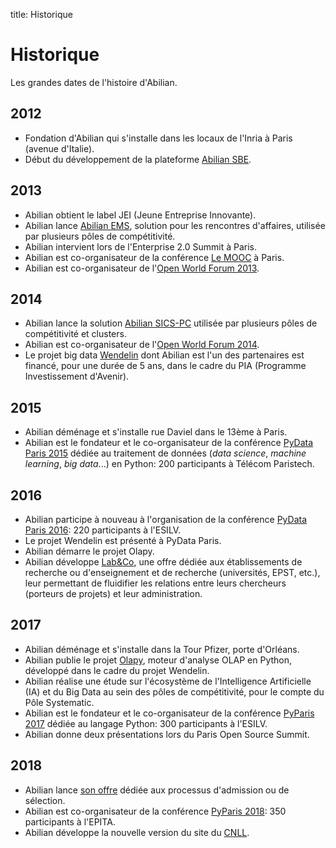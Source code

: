 title: Historique

# Historique

Les grandes dates de l'histoire d'Abilian.

## 2012

- Fondation d'Abilian qui s'installe dans les locaux de l'Inria à Paris (avenue d'Italie).
- Début du développement de la plateforme [Abilian SBE](https://github.com/abilian/abilian-sbe).


## 2013

- Abilian obtient le label JEI (Jeune Entreprise Innovante).
- Abilian lance [Abilian EMS](https://abilian.com/fr/solutions/conventions-affaires/), solution pour les rencontres d'affaires, utilisée par plusieurs pôles de compétitivité.
- Abilian intervient lors de l'Enterprise 2.0 Summit à Paris.
- Abilian est co-organisateur de la conférence [Le MOOC](http://workshop.lemooc.com/en/) à Paris.
- Abilian est co-organisateur de l'[Open World Forum 2013](https://systematic-paris-region.org/fr/actualite/bilan-de-lopen-world-forum-2013/).

## 2014

- Abilian lance la solution [Abilian SICS-PC](https://abilian.com/fr/solutions/sics-pc/) utilisée par plusieurs pôles de compétitivité et clusters.
- Abilian est co-organisateur de l'[Open World Forum 2014](https://systematic-paris-region.org/fr/actualite/retour-sur-lopen-world-forum-2014/).
- Le projet big data [Wendelin](http://www.wendelin.io/) dont Abilian est l'un des partenaires est financé, pour une durée de 5 ans, dans le cadre du PIA (Programme Investissement d'Avenir).

## 2015

- Abilian déménage et s'installe rue Daviel dans le 13ème à Paris.
- Abilian est le fondateur et le co-organisateur de la conférence [PyData Paris 2015](http://2015.pydata.fr/) dédiée au traitement de données (*data science*, *machine learning*, *big data*...) en Python: 200 participants à Télécom Paristech.

## 2016

- Abilian participe à nouveau à l'organisation de la conférence [PyData Paris 2016](https://pydata.org/paris2016/): 220 participants à l'ESILV.
- Le projet Wendelin est présenté à PyData Paris.
- Abilian démarre le projet Olapy.
- Abilian développe [Lab&Co](/fr/solutions/labandco/), une offre dédiée aux établissements de recherche ou d'enseignement et de recherche (universités, EPST, etc.), leur permettant de fluidifier les relations entre leurs chercheurs (porteurs de projets) et leur administration.

## 2017

- Abilian déménage et s'installe dans la Tour Pfizer, porte d'Orléans.
- Abilian publie le projet [Olapy](https://github.com/abilian/olapy/), moteur d'analyse OLAP en Python, développé dans le cadre du projet Wendelin.
- Abilian réalise une étude sur l'écosystème de l'Intelligence Artificielle (IA) et du Big Data au sein des pôles de compétitivité, pour le compte du Pôle Systematic.
- Abilian est le fondateur et le co-organisateur de la conférence [PyParis 2017](http://2017.pyparis.org/) dédiée au langage Python: 300 participants à l'ESILV.
- Abilian donne deux présentations lors du Paris Open Source Summit.

## 2018

- Abilian lance [son offre](/fr/solutions/joinux/) dédiée aux processus d'admission ou de sélection.
- Abilian est co-organisateur de la conférence [PyParis 2018](http://pyparis.org/): 350 participants à l'EPITA.
- Abilian développe la nouvelle version du site du [CNLL](https://www.cnll.fr/).


